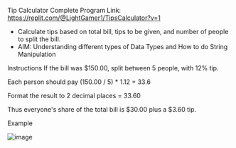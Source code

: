 Tip Calculator
Complete Program Link: https://replit.com/@LightGamer1/TipsCalculator?v=1

- Calculate tips based on total bill, tips to be given, and number of people to split the bill.
- AIM: Understanding different types of Data Types and How to do String Manipulation



Instructions
If the bill was $150.00, split between 5 people, with 12% tip.

Each person should pay (150.00 / 5) * 1.12 = 33.6

Format the result to 2 decimal places = 33.60

Thus everyone's share of the total bill is $30.00 plus a $3.60 tip.


Example 


![image](https://user-images.githubusercontent.com/100339175/218247260-f11cece2-8902-4a36-bbab-071e8e74ca26.png)
